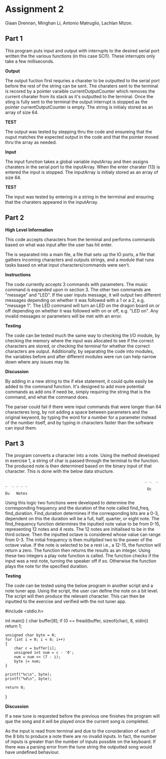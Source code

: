 # Assignment 2 

Giaan Drennan, Minghan Li, Antonio Matruglio, Lachlan Mizon.

## Part 1

This program puts input and output with interrupts to the desired serial port written the the various functions (in this case SCI1). These interrupts only take a few milliseconds.  

**Output**

The output fuction first requries a charater to be outputted to the serial port before the rest of the string can be sent. The charaters sent to the terminal is recored by a pointer varaible currentOutputCounter which removes the current charater from its stack as it's outputted to the terminal. Once the sting is fully sent to the terminal the output interrupt is stopped as the pointer currentOutputCounter is empty. 
The string is initialy stored as an array of size 64.

**TEST**

The output was tested by stepping thru the code and ensureing that the ouput matches the expected output in the code and that the pointer moved thru the array as needed. 

**Input**

The input function takes a global variable inputArray and then assigns charaters in the serial port to the inputArray. When the enter charater (13) is entered the input is stopped.
The inputArray is initialy stored as an array of size 64. 

**TEST**

The input was tested by entering in a string in the terrminal and ensuring that the charaters appeared in the inputArray.  

## Part 2

**High Level Information**

This code accepts characters from the terminal and performs commands based on what was input after the user has hit enter.

The is separated into a main file, a file that sets up the IO ports, a file that gathers incoming characters and outputs strings, and a module that runs tasks based on what input characters/commands were sen't.

**Instructions**

The code currently accepts 3 commands with parameters. The music command is expanded upon in section 3. The other two commands are "message" and "LED". If the user inputs message, it will output two different messages depending on whether it was followed with a 1 or a 2, e.g. "message 1". The LED command will turn an LED on the dragon board on or off depending on whether it was followed with on or off, e.g. "LED on". Any invalid messages or parameters will be met with an error.

**Testing**

The code can be tested much the same way to checking the I/O module, by checking the memory where the input was allocated to see if the correct characters are stored, or checking the terminal for whether the correct characters are output. Additionally, by separating the code into modules, the variables before and after different modules were run can help narrow down where any issues may lie.

**Discussion**

By adding in a new string to the if else statement, it could quite easily be added to the command function. It's designed to add more potential commands as add ons if need be, simply requiring the string that is the command, and what the command does. 

The parser could fail if there were input commands that were longer than 64 characteres long, by not adding a space between parameters and the original keyword, by typing the word for a number for a parameter instead of the number itself, and by typing in characters faster than the software can input them.

## Part 3 
The program converts a character into a note. Using the method developed in exercise 1, a string of char is passed through the terminal to the function. The produced note is then determined based on the binary input of that character. This is done with the below data structure. 

                                                                   _ _  _ _  _ _ _ _ 
                                                                    Oc   Du   Notes 
                                                                             
Using this logic two functions were developed to determine the corresponding frequency and the duration of the note called find_freq, find_duration. Find_duration determines if the corresponding bits are a 0-3, dependent on this the duration will be a full, half, quarter, or eight note. The find_frequency function determines the inputted note value to be from 0-15, representing 12 notes and 4 rests. The 12 notes are initialised to be in the third octave. Then the inputted octave is considered whose value can range from 0-3. The initial frequency is then multiplied two to the power of the octave value. If the note is selected to be a rest i.e., a 12-15, the function will return a zero. The function then returns the results as an integer. Using these two integers a play note function is called. The function checks if the input was a rest note, turning the speaker off if so. Otherwise the function plays the note for the specified duration. 

**Testing**

The code can be tested using the below program in another script and a note tuner app. Using the script, the user can define the note on a bit level. The script will then produce the relevant character. This can then be inputted to the exercise and verified with the not tuner app. 

#include <stdio.h>

int main()
{
    char buffer[8];
    if (0 == fread(buffer, sizeof(char), 8, stdin))
        return 1;
    
    unsigned char byte = 0;
    for (int i = 0; i < 8; i++)
    {
        char c = buffer[i];
        unsigned int num = c - '0';
        num = num << (7 - i);
        byte |= num;
    }

    printf("%c\n", byte);
    printf("%d\n", byte);

    return 0;
}

**Discussion**

If a new tune is requested before the previous one finishes the program will que the song and it will be played once the current song is completed. 

As the input is read from terminal and due to the consideration of each of the 8 bits to produce a note there are no invalid inputs. In fact, the number of inputs is greater than the number of inputs possible on the keyboard. If there was a parsing error from the tune string the outputted song would have undefined behaviour.

